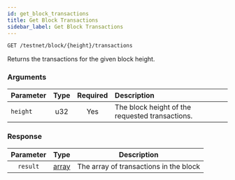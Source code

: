 ```yaml
---
id: get_block_transactions
title: Get Block Transactions
sidebar_label: Get Block Transactions
---
```


```bash title=ENDPOINT
GET /testnet/block/{height}/transactions
```

Returns the transactions for the given block height.

### Arguments

| Parameter | Type | Required | Description                                     |
|:----------|:----:|:--------:|:------------------------------------------------|
| `height`  | u32  |   Yes    | The block height of the requested transactions. |

### Response

| Parameter |                    Type                    |              Description               |
|:---------:|:------------------------------------------:|:--------------------------------------:|
| `result`  | [array](../../concepts/03_transactions.md) | The array of transactions in the block |

